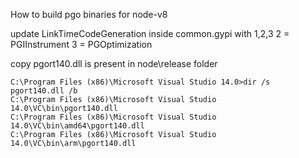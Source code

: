 How to build pgo binaries for node-v8

update LinkTimeCodeGeneration inside common.gypi with 1,2,3
2 = PGIInstrument
3 = PGOptimization


copy pgort140.dll is present in node\release folder

```
C:\Program Files (x86)\Microsoft Visual Studio 14.0>dir /s pgort140.dll /b
C:\Program Files (x86)\Microsoft Visual Studio 14.0\VC\bin\pgort140.dll
C:\Program Files (x86)\Microsoft Visual Studio 14.0\VC\bin\amd64\pgort140.dll
C:\Program Files (x86)\Microsoft Visual Studio 14.0\VC\bin\arm\pgort140.dll

```